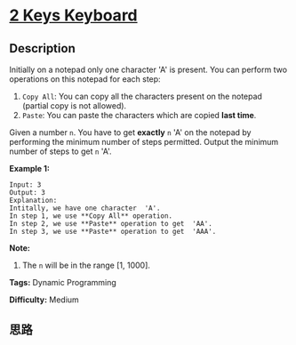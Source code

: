 # [2 Keys Keyboard][title]

## Description

Initially on a notepad only one character 'A' is present. You can perform two
operations on this notepad for each step:

  1. `Copy All`: You can copy all the characters present on the notepad (partial copy is not allowed).
  2. `Paste`: You can paste the characters which are copied **last time**.



Given a number `n`. You have to get **exactly** `n` 'A' on the notepad by
performing the minimum number of steps permitted. Output the minimum number of
steps to get `n` 'A'.

**Example 1:**
            Input: 3    Output: 3    Explanation:    Intitally, we have one character  'A'.    In step 1, we use **Copy All** operation.    In step 2, we use **Paste** operation to get  'AA'.    In step 3, we use **Paste** operation to get  'AAA'.    



**Note:**

  1. The `n` will be in the range [1, 1000].




**Tags:** Dynamic Programming

**Difficulty:** Medium

## 思路

[title]: https://leetcode.com/problems/2-keys-keyboard

